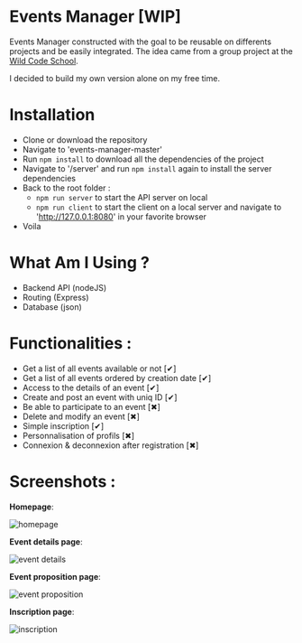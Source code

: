 # Events Manager [WIP]

Events Manager constructed with the goal to be reusable on differents projects and be easily integrated.
The idea came from a group project at the [Wild Code School](https://wildcodeschool.fr/).

I decided to build my own version alone on my free time.

# Installation

  - Clone or download the repository
  - Navigate to 'events-manager-master'
  - Run ```npm install``` to download all the dependencies of the project
  - Navigate to '/server' and run ```npm install``` again to install the server dependencies
  - Back to the root folder :
    - ```npm run server``` to start the API server on local
    - ```npm run client``` to start the client on a local server and navigate to 'http://127.0.0.1:8080' in your favorite browser
  - Voila


# What Am I Using ?

  - Backend API (nodeJS)
  - Routing (Express)
  - Database (json)

# Functionalities :

- Get a list of all events available or not [✔]
- Get a list of all events ordered by creation date [✔]
- Access to the details of an event [✔]
- Create and post an event with uniq ID [✔]
- Be able to participate to an event [✖]
- Delete and modify an event [✖]
- Simple inscription [✔]
- Personnalisation of profils [✖]
- Connexion & deconnexion after registration [✖]

# Screenshots :

**Homepage**:

![homepage](http://hedik.fr/imgs/eventmanager/home.png)

**Event details page**:

![event details](http://hedik.fr/imgs/eventmanager/event-details.png)

**Event proposition page**:

![event proposition](http://hedik.fr/imgs/eventmanager/event-proposition.png)

**Inscription page**:

![inscription](http://hedik.fr/imgs/eventmanager/inscription.png)
